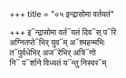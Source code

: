 +++
title = "०५ इन्द्रासोमा वर्तयतं"

+++
इ᳓न्द्रासोमा वर्त᳓यतं दिव᳓स् प᳓रि  
अग्नितप्ते᳓भिर् युव᳓म् अ᳓श्महन्मभिः  
त᳓पुर्वधेभिर् अज᳓रेभिर् अत्रि᳓णो  
नि᳓ प᳓र्शाने विध्यतं य᳓न्तु निस्वर᳓म्